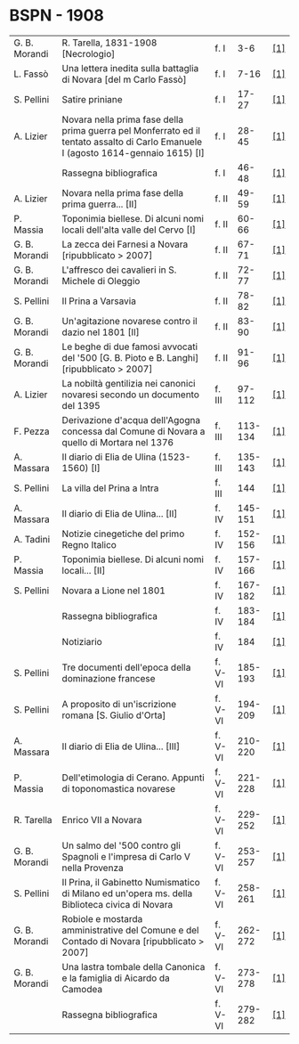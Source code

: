 # BSPN - 1908

<table>
    <tr>
        <td>G. B. Morandi</td>
        <td>R. Tarella, 1831-1908 [Necrologio]</td>
        <td>f. I</td>
        <td>3-6</td>
        <td><a href="https://en.calameo.com/read/0072607351d0c0bbee088">[1]</a></td>
    </tr>
    <tr>
        <td>L. Fass&ograve;</td>
        <td>Una lettera inedita sulla battaglia di Novara [del m Carlo Fass&ograve;]</td>
        <td>f. I</td>
        <td>7-16</td>
        <td><a href="https://en.calameo.com/read/0072607351d0c0bbee088">[1]</a></td>
    </tr>
    <tr>
        <td>S. Pellini</td>
        <td>Satire priniane</td>
        <td>f. I</td>
        <td>17-27</td>
        <td><a href="https://en.calameo.com/read/0072607351d0c0bbee088">[1]</a></td>
    </tr>
    <tr>
        <td>A. Lizier</td>
        <td>Novara nella prima fase della prima guerra pel Monferrato ed il tentato assalto di Carlo Emanuele I
            (agosto 1614-gennaio 1615) [I]
        </td>
        <td>f. I</td>
        <td>28-45</td>
        <td><a href="https://en.calameo.com/read/0072607351d0c0bbee088">[1]</a></td>
    </tr>
    <tr>
        <td></td>
        <td>Rassegna bibliografica</td>
        <td>f. I</td>
        <td>46-48</td>
        <td><a href="https://en.calameo.com/read/0072607351d0c0bbee088">[1]</a></td>
    </tr>
    <tr>
        <td>A. Lizier</td>
        <td>Novara nella prima fase della prima guerra... [II]</td>
        <td>f. II</td>
        <td>49-59</td>
        <td><a href="https://en.calameo.com/read/0072607352a1ec6a7847d">[1]</a></td>
    </tr>
    <tr>
        <td>P. Massia</td>
        <td>Toponimia biellese. Di alcuni nomi locali dell'alta valle del Cervo [I]</td>
        <td>f. II</td>
        <td>60-66</td>
        <td><a href="https://en.calameo.com/read/0072607352a1ec6a7847d">[1]</a></td>
    </tr>
    <tr>
        <td>G. B. Morandi</td>
        <td>La zecca dei Farnesi a Novara [ripubblicato > 2007]</td>
        <td>f. II</td>
        <td>67-71</td>
        <td><a href="https://en.calameo.com/read/0072607352a1ec6a7847d">[1]</a></td>
    </tr>
    <tr>
        <td>G. B. Morandi</td>
        <td>L'affresco dei cavalieri in S. Michele di Oleggio</td>
        <td>f. II</td>
        <td>72-77</td>
        <td><a href="https://en.calameo.com/read/0072607352a1ec6a7847d">[1]</a></td>
    </tr>
    <tr>
        <td>S. Pellini</td>
        <td>Il Prina a Varsavia</td>
        <td>f. II</td>
        <td>78-82</td>
        <td><a href="https://en.calameo.com/read/0072607352a1ec6a7847d">[1]</a></td>
    </tr>
    <tr>
        <td>G. B. Morandi</td>
        <td>Un'agitazione novarese contro il dazio nel 1801 [II]</td>
        <td>f. II</td>
        <td>83-90</td>
        <td><a href="https://en.calameo.com/read/0072607352a1ec6a7847d">[1]</a></td>
    </tr>
    <tr>
        <td>G. B. Morandi</td>
        <td>Le beghe di due famosi avvocati del '500 [G. B. Pioto e B. Langhi] [ripubblicato > 2007]</td>
        <td>f. II</td>
        <td>91-96</td>
        <td><a href="https://en.calameo.com/read/0072607352a1ec6a7847d">[1]</a></td>
    </tr>
    <tr>
        <td>A. Lizier</td>
        <td>La nobilt&agrave; gentilizia nei canonici novaresi secondo un documento del 1395</td>
        <td>f. III</td>
        <td>97-112</td>
        <td><a href="https://en.calameo.com/read/007260735649c9dc7f70e">[1]</a></td>
    </tr>
    <tr>
        <td>F. Pezza</td>
        <td>Derivazione d'acqua dell'Agogna concessa dal Comune di Novara a quello di Mortara nel 1376</td>
        <td>f. III</td>
        <td>113-134</td>
        <td><a href="https://en.calameo.com/read/007260735649c9dc7f70e">[1]</a></td>
    </tr>
    <tr>
        <td>A. Massara</td>
        <td>Il diario di Elia de Ulina (1523-1560) [I]</td>
        <td>f. III</td>
        <td>135-143</td>
        <td><a href="https://en.calameo.com/read/007260735649c9dc7f70e">[1]</a></td>
    </tr>
    <tr>
        <td>S. Pellini</td>
        <td>La villa del Prina a Intra</td>
        <td>f. III</td>
        <td>144</td>
        <td><a href="https://en.calameo.com/read/007260735649c9dc7f70e">[1]</a></td>
    </tr>
    <tr>
        <td>A. Massara</td>
        <td>Il diario di Elia de Ulina... [II]</td>
        <td>f. IV</td>
        <td>145-151</td>
        <td><a href="https://en.calameo.com/read/0072607351ee4129dabfb">[1]</a></td>
    </tr>
    <tr>
        <td>A. Tadini</td>
        <td>Notizie cinegetiche del primo Regno Italico</td>
        <td>f. IV</td>
        <td>152-156</td>
        <td><a href="https://en.calameo.com/read/0072607351ee4129dabfb">[1]</a></td>
    </tr>
    <tr>
        <td>P. Massia</td>
        <td>Toponimia biellese. Di alcuni nomi locali... [II]</td>
        <td>f. IV</td>
        <td>157-166</td>
        <td><a href="https://en.calameo.com/read/0072607351ee4129dabfb">[1]</a></td>
    </tr>
    <tr>
        <td>S. Pellini</td>
        <td>Novara a Lione nel 1801</td>
        <td>f. IV</td>
        <td>167-182</td>
        <td><a href="https://en.calameo.com/read/0072607351ee4129dabfb">[1]</a></td>
    </tr>
    <tr>
        <td></td>
        <td>Rassegna bibliografica</td>
        <td>f. IV</td>
        <td>183-184</td>
        <td><a href="https://en.calameo.com/read/0072607351ee4129dabfb">[1]</a></td>
    </tr>
    <tr>
        <td></td>
        <td>Notiziario</td>
        <td>f. IV</td>
        <td>184</td>
        <td><a href="https://en.calameo.com/read/0072607351ee4129dabfb">[1]</a></td>
    </tr>
    <tr>
        <td>S. Pellini</td>
        <td>Tre documenti dell'epoca della dominazione francese</td>
        <td>f. V-VI</td>
        <td>185-193</td>
        <td><a href="https://en.calameo.com/read/007260735ab730ffaaa93">[1]</a></td>
    </tr>
    <tr>
        <td>S. Pellini</td>
        <td>A proposito di un'iscrizione romana [S. Giulio d'Orta]</td>
        <td>f. V-VI</td>
        <td>194-209</td>
        <td><a href="https://en.calameo.com/read/007260735ab730ffaaa93">[1]</a></td>
    </tr>
    <tr>
        <td>A. Massara</td>
        <td>Il diario di Elia de Ulina... [III]</td>
        <td>f. V-VI</td>
        <td>210-220</td>
        <td><a href="https://en.calameo.com/read/007260735ab730ffaaa93">[1]</a></td>
    </tr>
    <tr>
        <td>P. Massia</td>
        <td>Dell'etimologia di Cerano. Appunti di toponomastica novarese</td>
        <td>f. V-VI</td>
        <td>221-228</td>
        <td><a href="https://en.calameo.com/read/007260735ab730ffaaa93">[1]</a></td>
    </tr>
    <tr>
        <td>R. Tarella</td>
        <td>Enrico VII a Novara</td>
        <td>f. V-VI</td>
        <td>229-252</td>
        <td><a href="https://en.calameo.com/read/007260735ab730ffaaa93">[1]</a></td>
    </tr>
    <tr>
        <td>G. B. Morandi</td>
        <td>Un salmo del '500 contro gli Spagnoli e l'impresa di Carlo V nella Provenza</td>
        <td>f. V-VI</td>
        <td>253-257</td>
        <td><a href="https://en.calameo.com/read/007260735ab730ffaaa93">[1]</a></td>
    </tr>
    <tr>
        <td>S. Pellini</td>
        <td>Il Prina, il Gabinetto Numismatico di Milano ed un'opera ms. della Biblioteca civica di Novara</td>
        <td>f. V-VI</td>
        <td>258-261</td>
        <td><a href="https://en.calameo.com/read/007260735ab730ffaaa93">[1]</a></td>
    </tr>
    <tr>
        <td>G. B. Morandi</td>
        <td>Robiole e mostarda amministrative del Comune e del Contado di Novara [ripubblicato > 2007]</td>
        <td>f. V-VI</td>
        <td>262-272</td>
        <td><a href="https://en.calameo.com/read/007260735ab730ffaaa93">[1]</a></td>
    </tr>
    <tr>
        <td>G. B. Morandi</td>
        <td>Una lastra tombale della Canonica e la famiglia di Aicardo da Camodea</td>
        <td>f. V-VI</td>
        <td>273-278</td>
        <td><a href="https://en.calameo.com/read/007260735ab730ffaaa93">[1]</a></td>
    </tr>
    <tr>
        <td></td>
        <td>Rassegna bibliografica</td>
        <td>f. V-VI</td>
        <td>279-282</td>
        <td><a href="https://en.calameo.com/read/007260735ab730ffaaa93">[1]</a></td>
    </tr>
</table>